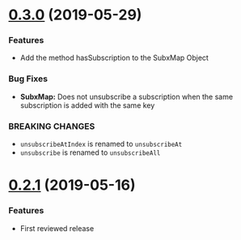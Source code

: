 # [0.3.0](https://github.com/tyrcord/tutils/releases/tag/v0.3.0) (2019-05-29)

### Features
* Add the method hasSubscription to the SubxMap Object

### Bug Fixes
* **SubxMap:** Does not unsubscribe a subscription when the same subscription is added with the same key

### BREAKING CHANGES
* `unsubscribeAtIndex` is renamed to `unsubscribeAt`
* `unsubscribe` is renamed to `unsubscribeAll`

# [0.2.1](https://github.com/tyrcord/tutils/releases/tag/v0.2.1) (2019-05-16)

### Features
* First reviewed release
